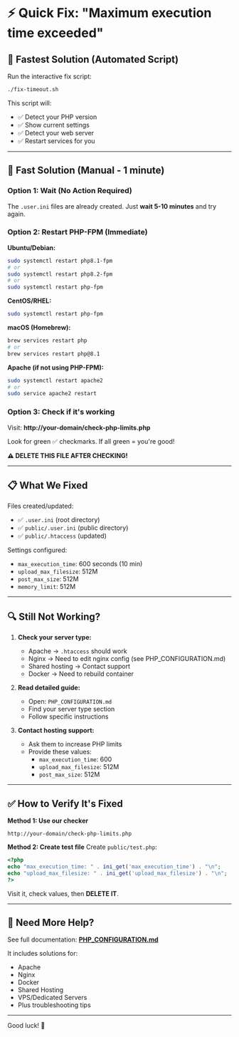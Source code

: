 # ⚡ Quick Fix: "Maximum execution time exceeded"

## 🚀 Fastest Solution (Automated Script)

Run the interactive fix script:
```bash
./fix-timeout.sh
```

This script will:
- ✅ Detect your PHP version
- ✅ Show current settings
- ✅ Detect your web server
- ✅ Restart services for you

---

## 🚀 Fast Solution (Manual - 1 minute)

### Option 1: Wait (No Action Required)
The `.user.ini` files are already created. Just **wait 5-10 minutes** and try again.

### Option 2: Restart PHP-FPM (Immediate)

**Ubuntu/Debian:**
```bash
sudo systemctl restart php8.1-fpm
# or
sudo systemctl restart php8.2-fpm
# or
sudo systemctl restart php-fpm
```

**CentOS/RHEL:**
```bash
sudo systemctl restart php-fpm
```

**macOS (Homebrew):**
```bash
brew services restart php
# or
brew services restart php@8.1
```

**Apache (if not using PHP-FPM):**
```bash
sudo systemctl restart apache2
# or
sudo service apache2 restart
```

### Option 3: Check if it's working

Visit: **http://your-domain/check-php-limits.php**

Look for green ✅ checkmarks. If all green = you're good!

**⚠️ DELETE THIS FILE AFTER CHECKING!**

---

## 📋 What We Fixed

Files created/updated:
- ✅ `.user.ini` (root directory)
- ✅ `public/.user.ini` (public directory)
- ✅ `public/.htaccess` (updated)

Settings configured:
- `max_execution_time`: 600 seconds (10 min)
- `upload_max_filesize`: 512M
- `post_max_size`: 512M
- `memory_limit`: 512M

---

## 🔍 Still Not Working?

1. **Check your server type:**
   - Apache → `.htaccess` should work
   - Nginx → Need to edit nginx config (see PHP_CONFIGURATION.md)
   - Shared hosting → Contact support
   - Docker → Need to rebuild container

2. **Read detailed guide:**
   - Open: `PHP_CONFIGURATION.md`
   - Find your server type section
   - Follow specific instructions

3. **Contact hosting support:**
   - Ask them to increase PHP limits
   - Provide these values:
     - `max_execution_time`: 600
     - `upload_max_filesize`: 512M
     - `post_max_size`: 512M

---

## ✅ How to Verify It's Fixed

**Method 1: Use our checker**
```
http://your-domain/check-php-limits.php
```

**Method 2: Create test file**
Create `public/test.php`:
```php
<?php
echo "max_execution_time: " . ini_get('max_execution_time') . "\n";
echo "upload_max_filesize: " . ini_get('upload_max_filesize') . "\n";
?>
```

Visit it, check values, then **DELETE IT**.

---

## 🎯 Need More Help?

See full documentation: **[PHP_CONFIGURATION.md](PHP_CONFIGURATION.md)**

It includes solutions for:
- Apache
- Nginx
- Docker
- Shared Hosting
- VPS/Dedicated Servers
- Plus troubleshooting tips

---

Good luck! 🚀

